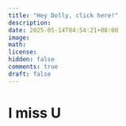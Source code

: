 ```yaml
---
title: "Hey Dolly, click here!"
description: 
date: 2025-05-14T04:54:21+08:00
image: 
math: 
license: 
hidden: false
comments: true
draft: false
---
```


# I miss U